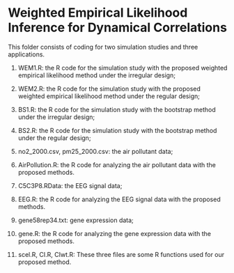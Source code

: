 # Weighted Empirical Likelihood Inference for Dynamical Correlations

This folder consists of coding for two simulation studies and three applications.

1. WEM1.R: the R code for the simulation study with the proposed weighted empirical likelihood method under the irregular design;

2. WEM2.R: the R code for the simulation study with the proposed weighted empirical likelihood method under the regular design;

3. BS1.R: the R code for the simulation study with the bootstrap method under the irregular design;

4. BS2.R: the R code for the simulation study with the bootstrap method under the regular design;

5. no2_2000.csv, pm25_2000.csv: the air pollutant data;

6. AirPollution.R: the R code for analyzing the air pollutant data with the proposed methods.

7. C5C3P8.RData: the EEG signal data; 

8. EEG.R: the R code for analyzing the EEG signal data with the proposed methods.

9. gene58rep34.txt: gene expression data;

10. gene.R: the R code for analyzing the gene expression data with the proposed methods.

11. scel.R, CI.R, CIwt.R: These three files are some R functions used for our proposed method. 
